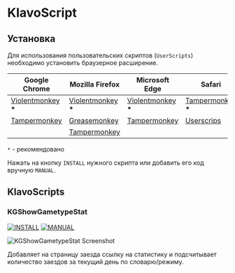 # KlavoScript #

## Установка ##

Для использования пользовательских скриптов (`UserScripts`) необходимо установить браузерное расширение.

| **Google Chrome** | **Mozilla Firefox** | **Microsoft Edge** | **Safari** | **Opera** |
|-|-|-|-|-|
| [Violentmonkey][violentmoneky-chrome] **\*** | [Violentmonkey][violentmoneky-firefox] **\*** | [Violentmonkey][violentmoneky-edge] **\*** | [Tampermonkey][tampermonkey-safari] **\*** | [Tampermonkey][tampermonkey-opera] |
| [Tampermonkey][tampermonkey-chrome] | [Greasemonkey][greasemonkey-firefox] | [Tampermonkey][tampermonkey-edge] | [Userscrips][userscripts-safari] |  |
|  | [Tampermonkey][tampermonkey-firefox] |  |  |  |

`*` -  рекомендовано

[violentmoneky-chrome]: https://chrome.google.com/webstore/detail/violentmonkey/jinjaccalgkegednnccohejagnlnfdag
[tampermonkey-chrome]: https://chrome.google.com/webstore/detail/tampermonkey/dhdgffkkebhmkfjojejmpbldmpobfkfo?hl=ru
[violentmoneky-firefox]: https://addons.mozilla.org/en-US/firefox/addon/violentmonkey/
[greasemonkey-firefox]: https://addons.mozilla.org/ru/firefox/addon/greasemonkey/
[tampermonkey-firefox]: https://addons.mozilla.org/ru/firefox/addon/tampermonkey/
[violentmoneky-edge]: https://microsoftedge.microsoft.com/addons/detail/violentmonkey/eeagobfjdenkkddmbclomhiblgggliao
[tampermonkey-edge]: https://microsoftedge.microsoft.com/addons/detail/tampermonkey/iikmkjmpaadaobahmlepeloendndfphd
[tampermonkey-safari]: https://apps.apple.com/us/app/tampermonkey/id1482490089
[tampermonkey-opera]: https://addons.opera.com/ru/extensions/details/tampermonkey-beta/
[userscripts-safari]: https://apps.apple.com/us/app/userscripts/id1463298887

Нажать на кнопку `INSTALL` нужного скрипта или добавить его код вручную `MANUAL`.

## KlavoScripts ##

### KGShowGametypeStat ###

[![INSTALL](https://img.shields.io/badge/INSTALL-0.1.0-blue)][KGShowGametypeStat-install]
[![MANUAL](https://img.shields.io/badge/-SCRIPT-blue)][KGShowGametypeStat-code]

![KGShowGametypeStat Screenshot](https://i.imgur.com/9pcLDce.png)

Добавляет на страницу заезда ссылку на статистику и подсчитывает количество заездов за текущий день по словарю/режиму.

[KGShowGametypeStat-install]: https://raw.githubusercontent.com/karmicdude/KlavoScripts/main/scripts/KGShowGametypeStat.user.js
[KGShowGametypeStat-code]: https://github.com/karmicdude/KlavoScripts/blob/main/scripts/KGShowGametypeStat.user.js

